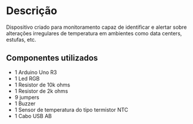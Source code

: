# Descrição

Dispositivo criado para monitoramento capaz de identificar e alertar sobre alterações irregulares de temperatura em ambientes como data centers, estufas, etc.

## Componentes utilizados

- 1 Arduino Uno R3
- 1 Led RGB
- 1 Resistor de 10k ohms
- 1 Resistor de 2k ohms
- 9 jumpers
- 1 Buzzer
- 1 Sensor de temperatura do tipo termistor NTC
- 1 Cabo USB AB
